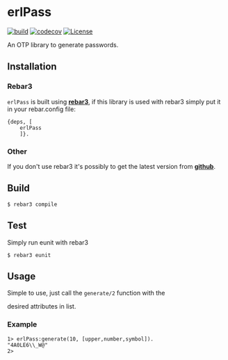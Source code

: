 # erlPass

[![build](https://github.com/thetelefon/erlPass/actions/workflows/erlang.yml/badge.svg)](https://github.com/thetelefon/erlPass)
[![codecov](https://codecov.io/gh/thetelefon/erlPass/branch/master/graph/badge.svg?token=GWYPMBYL96)](https://codecov.io/gh/thetelefon/erlPass)
[![License](https://img.shields.io/badge/License-Apache_2.0-blue.svg?logo=apache&logoColor=red)](https://www.apache.org/licenses/LICENSE-2.0)


An OTP library to generate passwords.

## Installation

### Rebar3

`erlPass` is built using **[rebar3](https://rebar3.readme.io/docs/getting-started)**,
if this library is used with rebar3 simply put it in your rebar.config file:

```
{deps, [
    erlPass
    ]}.
```

### Other

If you don't use rebar3 it's possibly to get the latest version from **[github](https://github.com/thetelefon/erlPass/releases)**.


## Build

    $ rebar3 compile


## Test

Simply run eunit with rebar3

    $ rebar3 eunit


## Usage

Simple to use, just call the `generate/2` function with the 

desired attributes in list.

### Example

```
1> erlPass:generate(10, [upper,number,symbol]).
"4A0LE6\\_W@"
2> 
```

